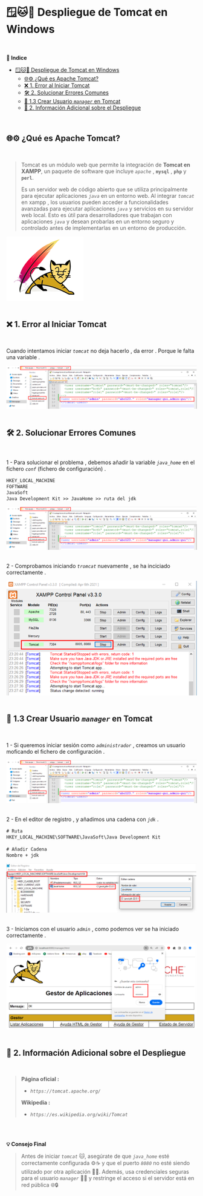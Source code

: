 # 🪟🐱🚀 Despliegue de Tomcat en Windows 
<br>

**📑 Indice**
- [🪟🐱🚀 Despliegue de Tomcat en Windows](#-despliegue-de-tomcat-en-windows)
  - [🌐⚙️ ¿Qué es Apache Tomcat?](#️-qué-es-apache-tomcat)
  - [❌ 1. Error al Iniciar Tomcat](#-1-error-al-iniciar-tomcat)
  - [🛠️ 2. Solucionar Errores Comunes](#️-2-solucionar-errores-comunes)
  - [👤 1.3 Crear Usuario *``manager``* en Tomcat](#-13-crear-usuario-manager-en-tomcat)
  - [📎 2. Información Adicional sobre el Despliegue](#-2-información-adicional-sobre-el-despliegue)

<br>

##  🌐⚙️ ¿Qué es Apache Tomcat?
<br> 

> Tomcat es un módulo web que permite la integración de **Tomcat en XAMPP**, un paquete de software que incluye *``apache``* , **``mysql``** , **``php``** y **``perl``**. 
>
> Es un servidor web de código abierto que se utiliza principalmente para ejecutar aplicaciones *``java``* en un entorno web. Al integrar *``tomcat``* en xampp , los usuarios pueden acceder a funcionalidades avanzadas para ejecutar aplicaciones *``java``* y servicios en su servidor web local. Esto es útil para desarrolladores que trabajan con aplicaciones *``java``* y desean probarlas en un entorno seguro y controlado antes de implementarlas en un entorno de producción.

![Logo Tromcat](./img/despligue_tromcat/logo_tromcat.png)
<br>
<br>


## ❌ 1. Error al Iniciar Tomcat
<br>

Cuando intentamos iniciar *``tomcat``* no deja hacerlo , da error . Porque le falta una variable . 

![Error al Iniciar Tromcat](./img/despligue_tromcat/1_crear_usuarios_tromcat.png)
<br>
<br>


## 🛠️ 2. Solucionar Errores Comunes 
<br>

1 - Para solucionar el problema , debemos añadir la variable *``java_home``* en el fichero *``conf``* (fichero de configuración) .

~~~~~~~~~~~~~~~~~~~~~~~~~~~~~~~~~~~~~~~~~~~~~~~~
HKEY_LOCAL_MACHINE
FOFTWARE
JavaSoft
Java Development Kit >> JavaHome >> ruta del jdk
~~~~~~~~~~~~~~~~~~~~~~~~~~~~~~~~~~~~~~~~~~~~~~~~

![Creción de Directorios](./img/despligue_tromcat/1_crear_usuarios_tromcat.png)
<br>
<br>

2 - Comprobamos iniciando *``tromcat``* nuevamente , se ha inciciado correctamente .

![Tromcat iniciado correctamente](./img/despligue_tromcat/2_variable_java_home.png)
<br>
<br>


## 👤 1.3 Crear Usuario *``manager``* en Tomcat
<br>

1 - Si queremos iniciar sesión como *``administrador``* , creamos un usuario moficando el fichero de configuración . 


![Tromcat crear usuario 1](./img/despligue_tromcat/1_crear_usuarios_tromcat.png)
<br>
<br>


2 - En el editor de registro , y añadimos una cadena  con *``jdk``* .

~~~~
# Ruta 
HKEY_LOCAL_MACHINE\SOFTWARE\JavaSoft\Java Development Kit

# Añadir Cadena
Nombre + jdk
~~~~

![Tromcat crear usuario 2](./img/despligue_tromcat/1_variable_java_home.png)
<br>
<br>


3 - Iniciamos con el usuario *``admin``* , como podemos ver se ha iniciado correctamente .

![Tromcat crear usuario 3](./img/despligue_tromcat/3_crear_usuarios_tromcat.png)
<br>
<br>


## 📎 2. Información Adicional sobre el Despliegue 
<br>

> **Página oficial :**
>   - *``https://tomcat.apache.org/``*
> 
> **Wikipedia :**  
>   - *``https://es.wikipedia.org/wiki/Tomcat``*

<br>
<br>

**💡 Consejo Final**

> Antes de iniciar *``tomcat``* 🐱, asegúrate de que *``java_home``* esté correctamente configurada ⚙️☕ y que el puerto *``8080``* no esté siendo utilizado por otra aplicación 🚫🔌.
> Además, usa credenciales seguras para el usuario *``manager``* 👤🔐 y restringe el acceso si el servidor está en red pública 🌐🔒